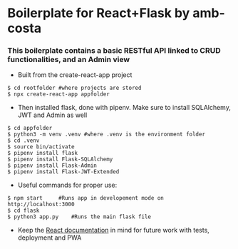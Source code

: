 # Boilerplate for React+Flask by amb-costa

### This boilerplate contains a basic RESTful API linked to CRUD functionalities, and an Admin view


* Built from the create-react-app project

```
$ cd rootfolder #where projects are stored
$ npx create-react-app appfolder
```

* Then installed flask, done with pipenv. Make sure to install SQLAlchemy, JWT and Admin as well
```
$ cd appfolder
$ python3 -m venv .venv #where .venv is the environment folder
$ cd .venv
$ source bin/activate
$ pipenv install flask
$ pipenv install Flask-SQLAlchemy
$ pipenv install Flask-Admin
$ pipenv install Flask-JWT-Extended
```

* Useful commands for proper use:

```
$ npm start     #Runs app in developement mode on http://localhost:3000
$ cd flask
$ python3 app.py    #Runs the main flask file
```

* Keep the [React documentation](https://reactjs.org/) in mind for future work with tests, deployment and PWA
